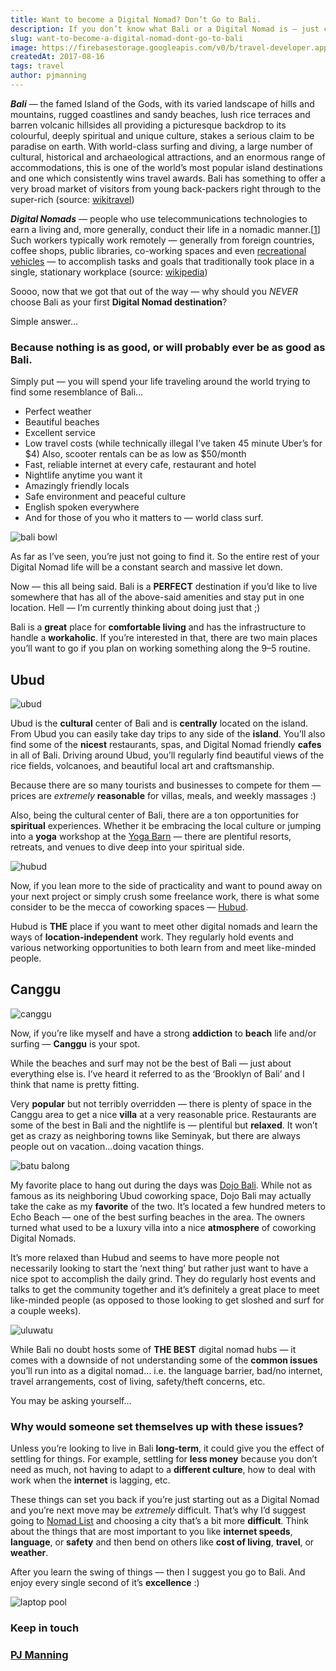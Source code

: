 ```yaml
---
title: Want to become a Digital Nomad? Don’t Go to Bali.
description: If you don’t know what Bali or a Digital Nomad is — just click here.
slug: want-to-become-a-digital-nomad-dont-go-to-bali
image: https://firebasestorage.googleapis.com/v0/b/travel-developer.appspot.com/o/posts%2Fwant-to-become-a-digital-nomad-dont-go-to-bali%2Fbali1.jpg?alt=media&token=cb4752f5-effd-4301-a5d4-0e67ec256e5d
createdAt: 2017-08-16
tags: travel
author: pjmanning
---
```


**_Bali_** — the famed Island of the Gods, with its varied landscape of hills and mountains, rugged coastlines and sandy beaches, lush rice terraces and barren volcanic hillsides all providing a picturesque backdrop to its colourful, deeply spiritual and unique culture, stakes a serious claim to be paradise on earth. With world-class surfing and diving, a large number of cultural, historical and archaeological attractions, and an enormous range of accommodations, this is one of the world’s most popular island destinations and one which consistently wins travel awards. Bali has something to offer a very broad market of visitors from young back-packers right through to the super-rich (source: [wikitravel](http://wikitravel.org/en/Bali))

**_Digital Nomads_** — people who use telecommunications technologies to earn a living and, more generally, conduct their life in a nomadic manner.[[1](https://en.wikipedia.org/wiki/Digital_nomad#cite_note-1)] Such workers typically work remotely — generally from foreign countries, coffee shops, public libraries, co-working spaces and even [recreational vehicles](https://en.wikipedia.org/wiki/Recreational_vehicles) — to accomplish tasks and goals that traditionally took place in a single, stationary workplace (source: [wikipedia](https://en.wikipedia.org/wiki/Digital_nomad))

Soooo, now that we got that out of the way — why should you _NEVER_ choose Bali as your first **Digital Nomad destination**?

Simple answer…

### Because nothing is as good, or will probably ever be as good as Bali.

Simply put — you will spend your life traveling around the world trying to find some resemblance of Bali…

-   Perfect weather
-   Beautiful beaches
-   Excellent service
-   Low travel costs (while technically illegal I’ve taken 45 minute Uber’s for $4) Also, scooter rentals can be as low as $50/month
-   Fast, reliable internet at every cafe, restaurant and hotel
-   Nightlife anytime you want it
-   Amazingly friendly locals
-   Safe environment and peaceful culture
-   English spoken everywhere
-   And for those of you who it matters to — world class surf.

![bali bowl](https://firebasestorage.googleapis.com/v0/b/travel-developer.appspot.com/o/posts%2Fwant-to-become-a-digital-nomad-dont-go-to-bali%2Fbali2.jpg?alt=media&token=28b047a5-1e07-466f-b920-0721ba3252ff)

As far as I’ve seen, you’re just not going to find it. So the entire rest of your Digital Nomad life will be a constant search and massive let down.

Now — this all being said. Bali is a **PERFECT** destination if you’d like to live somewhere that has all of the above-said amenities and stay put in one location. Hell — I’m currently thinking about doing just that ;)

Bali is a **great** place for **comfortable living** and has the infrastructure to handle a **workaholic**. If you’re interested in that, there are two main places you’ll want to go if you plan on working something along the 9–5 routine.

## Ubud

![ubud](https://firebasestorage.googleapis.com/v0/b/travel-developer.appspot.com/o/posts%2Fwant-to-become-a-digital-nomad-dont-go-to-bali%2Fbali3.jpg?alt=media&token=1ba7e904-67e1-4f41-8e8b-e65f1176cae9)

Ubud is the **cultural** center of Bali and is **centrally** located on the island. From Ubud you can easily take day trips to any side of the **island**. You’ll also find some of the **nicest** restaurants, spas, and Digital Nomad friendly **cafes** in all of Bali. Driving around Ubud, you’ll regularly find beautiful views of the rice fields, volcanoes, and beautiful local art and craftsmanship.

Because there are so many tourists and businesses to compete for them — prices are _extremely_ **reasonable** for villas, meals, and weekly massages :)

Also, being the cultural center of Bali, there are a ton opportunities for **spiritual** experiences. Whether it be embracing the local culture or jumping into a **yoga** workshop at the [Yoga Barn](http://www.theyogabarn.com/) — there are plentiful resorts, retreats, and venues to dive deep into your spiritual side.

![hubud](https://firebasestorage.googleapis.com/v0/b/travel-developer.appspot.com/o/posts%2Fwant-to-become-a-digital-nomad-dont-go-to-bali%2Fbali4.jpg?alt=media&token=5d355eee-97a4-437c-917b-fa0029cb69e6)

Now, if you lean more to the side of practicality and want to pound away on your next project or simply crush some freelance work, there is what some consider to be the mecca of coworking spaces — [Hubud](https://www.hubud.org/).

Hubud is **THE** place if you want to meet other digital nomads and learn the ways of **location-independent** work. They regularly hold events and various networking opportunities to both learn from and meet like-minded people.

## Canggu

![canggu](https://firebasestorage.googleapis.com/v0/b/travel-developer.appspot.com/o/posts%2Fwant-to-become-a-digital-nomad-dont-go-to-bali%2Fbali5.jpg?alt=media&token=c534d684-5f60-44a2-a946-78ed1106780a)

Now, if you’re like myself and have a strong **addiction** to **beach** life and/or surfing — **Canggu** is your spot.

While the beaches and surf may not be the best of Bali — just about everything else is. I’ve heard it referred to as the ‘Brooklyn of Bali’ and I think that name is pretty fitting.

Very **popular** but not terribly overridden — there is plenty of space in the Canggu area to get a nice **villa** at a very reasonable price. Restaurants are some of the best in Bali and the nightlife is — plentiful but **relaxed**. It won’t get as crazy as neighboring towns like Seminyak, but there are always people out on vacation…doing vacation things.

![batu balong](https://firebasestorage.googleapis.com/v0/b/travel-developer.appspot.com/o/posts%2Fwant-to-become-a-digital-nomad-dont-go-to-bali%2Fbali6.jpg?alt=media&token=36a3509c-0bf0-4986-bb1c-ec9cfa4d44eb)

My favorite place to hang out during the days was [Dojo Bali](http://www.dojobali.org/). While not as famous as its neighboring Ubud coworking space, Dojo Bali may actually take the cake as my **favorite** of the two. It’s located a few hundred meters to Echo Beach — one of the best surfing beaches in the area. The owners turned what used to be a luxury villa into a nice **atmosphere** of coworking Digital Nomads.

It’s more relaxed than Hubud and seems to have more people not necessarily looking to start the ‘next thing’ but rather just want to have a nice spot to accomplish the daily grind. They do regularly host events and talks to get the community together and it’s definitely a great place to meet like-minded people (as opposed to those looking to get sloshed and surf for a couple weeks).

![uluwatu](https://firebasestorage.googleapis.com/v0/b/travel-developer.appspot.com/o/posts%2Fwant-to-become-a-digital-nomad-dont-go-to-bali%2Fbali7.jpg?alt=media&token=e0a26ba8-6d7b-4626-9795-ad3f0407fb0c)

While Bali no doubt hosts some of **THE BEST** digital nomad hubs — it comes with a downside of not understanding some of the **common issues** you’ll run into as a digital nomad… i.e. the language barrier, bad/no internet, travel arrangements, cost of living, safety/theft concerns, etc.

You may be asking yourself…

### Why would someone set themselves up with these issues?

Unless you’re looking to live in Bali **long-term**, it could give you the effect of settling for things. For example, settling for **less money** because you don’t need as much, not having to adapt to a **different culture**, how to deal with work when the **internet** is lagging, etc.

These things can set you back if you’re just starting out as a Digital Nomad and you’re next move may be _extremely_ difficult. That’s why I’d suggest going to [Nomad List](http://nomadlist.com/) and choosing a city that’s a bit more **difficult**. Think about the things that are most important to you like **internet speeds**, **language**, or **safety** and then bend on others like **cost of living**, **travel**, or **weather**.

After you learn the swing of things — then I suggest you go to Bali. And enjoy every single second of it’s **excellence** :)

![laptop pool](https://firebasestorage.googleapis.com/v0/b/travel-developer.appspot.com/o/posts%2Fwant-to-become-a-digital-nomad-dont-go-to-bali%2Fbali8.jpg?alt=media&token=ed45db7a-5df1-4e49-8f47-b2b9f936042c)

### Keep in touch

### [PJ Manning](https://twitter.com/pj_manning)

